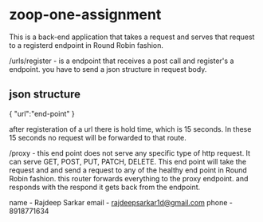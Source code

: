 # zoop-one-assignment

This is a back-end application that takes a request and serves that request to a registerd endpoint in Round Robin fashion. 

/urls/register - is a endpoint that receives a post call and register's a endpoint. you have to send a json structure in request body. 

json structure
--------------
{
    "url":"end-point"
}

after registeration of a url there is hold time, which is 15 seconds. In these 15 seconds no request will be forwarded to that route. 


 /proxy - this end point does not serve any specific type of http request. It can serve GET, POST, PUT, PATCH, DELETE. This end point will take the request and and send a request to any of the healthy end point in Round Robin fashion. this router forwards everything to the proxy endpoint. and responds with the respond it gets back from the endpoint.

name - Rajdeep Sarkar
email - rajdeepsarkar1d@gmail.com
phone - 8918771634
  
